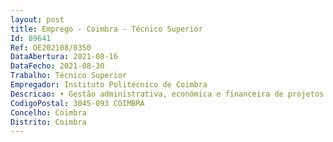 ```yaml
--- 
layout: post
title: Emprego - Coimbra - Técnico Superior
Id: 89641
Ref: OE202108/0350
DataAbertura: 2021-08-16
DataFecho: 2021-08-30
Trabalho: Técnico Superior
Empregador: Instituto Politécnico de Coimbra
Descricao: • Gestão administrativa, económica e financeira de projetos nacionais e internacionais • Garantir a gestão e acompanhamento de projetos específicos e transversais às diversas áreas de intervenção • Sistematizar e gerir informação sobre as atividades de investigação  • Promover o desenvolvimento de projetos que contribuam para o crescimento sustentado do Instituto Politécnico de Coimbra nas suas áreas nucleares • Preparação e acompanhamento de auditorias à execução dos projetos • Elaboração de relatórios pareceres de apoio à tomada de decisão no âmbito da execução dos projetos • Valorizar as relações institucionais com outras entidades congéneres, nacionais e internacionais • Promover programas de apoio à iniciação na investigação científica, incluindo o apoio na gestão das bolsas de investigação.
CodigoPostal: 3045-093 COIMBRA
Concelho: Coimbra
Distrito: Coimbra
--- 
```

